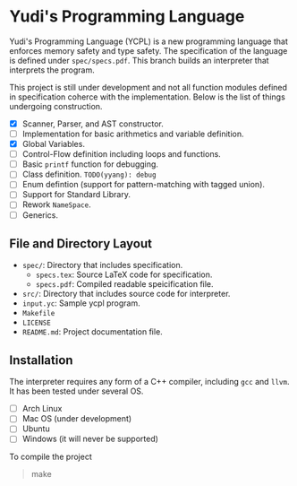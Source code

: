# Yudi's Programming Language

Yudi's Programming Language (YCPL) is a new programming language that enforces memory safety and type safety. The specification of the language is defined under `spec/specs.pdf`. This branch builds an interpreter that interprets the program.

This project is still under development and not all function modules defined in specification coherce with the implementation. Below is the list of things undergoing construction.

- [x] Scanner, Parser, and AST constructor.
- [ ] Implementation for basic arithmetics and variable definition.
- [x] Global Variables.
- [ ] Control-Flow definition including loops and functions.
- [ ] Basic `printf` function for debugging.
- [ ] Class definition. `TODO(yyang): debug`
- [ ] Enum defintion (support for pattern-matching with tagged union).
- [ ] Support for Standard Library.
- [ ] Rework `NameSpace`.
- [ ] Generics.

## File and Directory Layout

- `spec/`: Directory that includes specification.
    - `specs.tex`: Source LaTeX code for specification.
    - `specs.pdf`: Compiled readable speicification file.
- `src/`: Directory that includes source code for interpreter.
- `input.yc`: Sample ycpl program.
- `Makefile`
- `LICENSE`
- `README.md`: Project documentation file.

## Installation

The interpreter requires any form of a C++ compiler, including `gcc` and `llvm`. It has been tested under several OS.

- [ ] Arch Linux
- [ ] Mac OS (under development)
- [ ] Ubuntu
- [ ] Windows (it will never be supported)

To compile the project

> make
